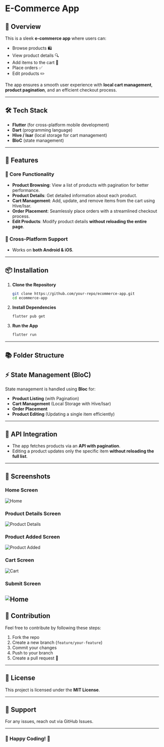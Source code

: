 # E-Commerce App

## 🚀 Overview

This is a sleek **e-commerce app** where users can:

- Browse products 🛍️
- View product details 🔍
- Add items to the cart 🛒
- Place orders ✅
- Edit products ✏️

The app ensures a smooth user experience with **local cart management**, **product pagination**, and an efficient checkout process.

---

## 🛠️ Tech Stack

- **Flutter** (for cross-platform mobile development)
- **Dart** (programming language)
- **Hive / Isar** (local storage for cart management)
- **BloC** (state management)

---

## 📌 Features

### 🌟 Core Functionality

- **Product Browsing**: View a list of products with pagination for better performance.
- **Product Details**: Get detailed information about each product.
- **Cart Management**: Add, update, and remove items from the cart using Hive/Isar.
- **Order Placement**: Seamlessly place orders with a streamlined checkout process.
- **Edit Products**: Modify product details **without reloading the entire page**.

### 📲 Cross-Platform Support

- Works on **both Android & iOS**.

---

## 📦 Installation

1. **Clone the Repository**
   ```sh
   git clone https://github.com/your-repo/ecommerce-app.git
   cd ecommerce-app
   ```
2. **Install Dependencies**
   ```sh
   flutter pub get
   ```
3. **Run the App**
   ```sh
   flutter run
   ```

---

## 📚 Folder Structure



## ⚡ State Management (BloC)

State management is handled using **Bloc** for:

- **Product Listing** (with Pagination)
- **Cart Management** (Local Storage with Hive/Isar)
- **Order Placement**
- **Product Editing** (Updating a single item efficiently)

---



## 📌 API Integration

- The app fetches products via an **API with pagination**.
- Editing a product updates only the specific item **without reloading the full list**.

---

## 📸 Screenshots

### Home Screen
![Home](assets/home.png)

### Product Details Screen
![Product Details](assets/productDetails.png)
### Product Added Screen
![Product Added](assets/productAdded.png)
### Cart Screen
![Cart](assets/cart.png)
### Submit Screen
![Home](assets/submit.png)
---

## 🤝 Contribution

Feel free to contribute by following these steps:

1. Fork the repo
2. Create a new branch (`feature/your-feature`)
3. Commit your changes
4. Push to your branch
5. Create a pull request 🚀

---

## 📜 License

This project is licensed under the **MIT License**.

---

## 💬 Support

For any issues, reach out via GitHub Issues.

---

### 🎉 Happy Coding! 🚀

